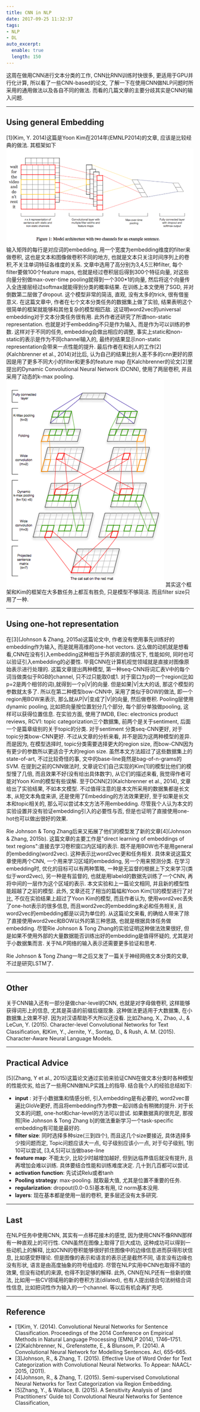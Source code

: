 ```yaml
---
title: CNN in NLP
date: 2017-09-25 11:32:37
tags:
- NLP
- DL
auto_excerpt:
  enable: true
  length: 150
---
```

这周在做用CNN进行文本分类的工作, CNN比RNN训练时快很多, 更适用于GPU并行化计算, 所以看了一些CNN-based的论文, 了解一下在使用CNN做NLP问题时所采用的通用做法以及各自不同的做法. 而看的几篇文章的主要分歧其实是CNN的输入问题.

---
## Using general Embedding

[1](Kim, Y. 2014)这篇是Yoon Kim在2014年(EMNLP2014)的文章, 应该是比较经典的做法. 其框架如下
![kim](../images/kim2014.png)
输入矩阵的每行是对应词的embedding, 用一个宽度为embedding维度的filter来做卷积, 这也是文本和图像做卷积不同的地方, 也就是文本只关注时间序列上的卷积,不关注单词特征各维度的关系. 文章中选用了高分别为3,4,5三种filter, 每个filter要做100个feature maps, 也就是经过卷积层后得到300个特征向量, 对这些向量分别做max-over-time pooling就得到一个300*1的向量, 然后将这个向量传入全连接层经过softmax就能得到分类的概率结果.
在训练上本文使用了SGD, 并对倒数第二层做了dropout.
这个模型非常的简洁, 直观, 没有太多的trick, 很有借鉴意义.
在这篇文章中, 作者在七个文本分类任务的数据集上做了实验, 结果表明这个很简单的框架就能够和其他复杂的模型相匹敌. 这证明word2vec的universal embedding对于文本分类任务很有用.
此外作者还研究了所谓non-static representation. 也就是对于embedding不只是作为输入, 而是作为可以训练的参数. 这样对于不同的任务, embedding会做出相应的调整, 事实上static和non-static的表示是作为不同channel输入的, 最终的结果显示non-static representation会带来一点性能的提升.
最后作者在和别人的工作[2](Kalchbrenner et al., 2014)对比后, 认为自己的结果比别人差不多的cnn更好的原因是用了更多不同大小的filter和更多的feature map
在Kalchbrenner的论文[2]里提出的Dynamic Convolutional Neural Network (DCNN), 使用了两层卷积, 并且采用了动态的k-max pooling.  
![Kalchbrenner2014](../images/Kalchbrenner2014.png)
其实这个框架和Kim的框架在大多数任务上都互有胜负, 只是模型不够简洁. 而且filter size只用了一种.

---
## Using one-hot representation
在[3](Johnson & Zhang, 2015a)这篇论文中, 作者没有使用事先训练好的embedding作为输入, 而是就用高维的one-hot vectors. 这么做的动机就是想看看,CNN在没有引入embedding这种相当于外部资源的情况下, 性能如何, 同时也可以验证引入embedding的必要性. 毕竟CNN在计算机视觉领域就是直接对图像原始表示进行处理的.
这篇文章提出两种模型, 第一种seq-CNN将词汇表V中的每个词当做类似于RGB的channel, 只不过只能取0或1. 对于窗口为p的一个region(比如p=2是两个相邻的词),就得到一个p|V|的向量. 但是如果|V|太大的话, 那这个模型的参数就太多了. 所以在第二种模型bow-CNN中, 采用了类似于BOW的做法, 即一个region用BOW来表示, 那么就从P|V|变成了|V|的向量, 然后做卷积. Pooling层使用dynamic pooling, 比如把向量按位置划分几个部分, 每个部分单独做pooling, 这样可以获得位置信息.
在实验方面, 使用了IMDB, Elec: electronics product reviews, RCV1: topic categorization三个数据集, 前两个是关于sentiment, 后面一个是篇章级别的关于topic的分类. 对于sentiment
分类seq-CNN更好, 对于topic分类bow-CNN更好. 不过从文章的分析来看, 并不是因为这两种模型的差异. 而是因为, 在模型选择时, topic分类需要选择更大的region size, 而bow-CNN因为有更少的参数所以更适合于大的region size.
虽然本文方法超过了这些数据集上的state-of-art, 不过比较奇怪的事, 文中的base-line竟然是bag-of-n-grams的SVM. 在提到之前的CNN做法时, 文章说它们自己实现的Kim[1]的模型比他们的模型慢了几倍, 而且效果不好(没有给出具体数字), 从它们的描述来看, 我觉得作者可能对Yoon Kim的模型有些误解. 至于DCNN[2](Kalchbrenner et al., 2014), 文章给出了实验结果, 不如本文模型.
不过值得注意的是本文所采用的数据集都是长文本, 从短文本角度来讲, 还是使用了Embedding的方法效果更好, 至于如果是长文本和topic相关的, 那么可以尝试本文方法不用embedding. 尽管我个人认为本文的实验设置并没有验证embedding引入的必要性与否, 但是也证明了直接使用one-hot也可以做出很好的效果.

Rie Johnson & Tong Zhang后来又拓展了他们的模型发了新的文章[4](Johnson & Zhang, 2015b). 这篇文章的主要工作是"direct learning of embeddings of text regions":直接去学习卷积窗口内区域的表示. 既不是用BOW也不是用general的embedding(word2vec). 这种表示比word2vec更和任务相关.
具体来说这篇文章使用两个CNN, 一个用来学习区域的embedding, 另一个用来预测分类. 在学习embedding时, 优化的目标可以有两种策略, 一种是无监督的根据上下文来学习(类似于word2vec), 另一种是有监督的, 也就是用labeld的数据先训练了一个CNN, 再将中间的一层作为这个区域的表示.
本文实验和上一篇论文相同, 并且新的模型性能超越了之前的模型. 此外, 文章还花了相当的篇幅和Yoon Kim[1]的模型进行了对比, 不仅在实验结果上超过了Yoon Kim的模型, 而且作者认为, 使用word2vec丢失了one-hot表示的很多信息, 而且word2vec的embedding未必和任务相关, 且word2vec的embedding都是以词为单位的.
从这篇论文来看, 的确给人带来了除了直接使用word2vec和BOW以外的第三种思路, 也就是根据具体任务做embedding. 尽管Rie Johnson & Tong Zhang的实验证明这种做法效果很好, 但是如果不使用外部的大量数据能否训练出好的embedding是值得怀疑的, 尤其是对于小数据集而言. 关于NLP网络的输入表示还需要更多验证和思考.

Rie Johnson & Tong Zhang一年之后又发了一篇关于神经网络文本分类的文章, 不过是研究LSTM了.

---
## Other
关于CNN输入还有一部分是做char-level的CNN, 也就是对字母做卷积, 这样能够获得词形上的信息, 尤其是英语的前缀后缀现象. 这种做法更适用于大数据集, 在小数据集上效果不好. 因为对汉语帮助不大所以还没看. 比如Zhang, X., Zhao, J., & LeCun, Y. (2015). Character-level Convolutional Networks for Text Classification, 和Kim, Y., Jernite, Y., Sontag, D., & Rush, A. M. (2015). Character-Aware Neural Language Models.

---
## Practical Advice
[5](Zhang, Y et al., 2015)这篇论文通过实验来验证CNN在做文本分类时各种模型的性能优劣, 给出了一些用CNN做NLP实践上的指导. 结合我个人的经验总结如下:
* **input** : 对于小数据集和情感分析, 引入embedding是有必要的, word2vec普遍比GloVe更好, 而且将embedding作为参数一起训练会有稍微的提升. 对于长文本的问题, one-hot和char-level的方法可以尝试. 如果数据真的很充足, 那按照[Rie Johnson & Tong Zhang b]的做法重新学习一个task-specific embedding有可能是最好的.
* **filter size**: 同时选择多种size(三到四个), 而且这几个size要接近, 具体选择多少按问题而定, Topic问题应该大一点, 句子级别应该小一点, 对于句子级别, 1到10可以尝试, [3,4,5]可以当做base-line
* **feature map**: 不能太少, 比较少时越增加越好, 但到达临界值后就没有提升, 且再增加会难以训练. 具体要结合性能和训练难度决定. 几十到几百都可以尝试.
* **activation function**: 先试试Relu或者tanh
* **Pooling strategy**: max-pooling. 就取最大值, 尤其是位置不重要的任务.
* **regularization**: dropout(0.0-0.5)基本有用, l2 norm基本没用.
* **layers**: 现在基本都是使用一层的卷积, 更多层还没有太多研究.

---
## Last
在NLP任务中使用CNN, 其实有一点移花接木的感觉, 因为使用CNN不像RNN那样有一种直观上的可行性. CNN虽然在图像上取得了巨大成功, 这种成功可以得到一些动机上的解释, 比如CNN的卷积能够很好抓住图像中的边缘信息进而获得形状信息, 比如感受野理论. 但是图像的表示和语言的表示还是截然不同, 语言没有边缘也没有形状, 语言是由高度抽象的符号组成的. 尽管在NLP实用中CNN也取得不错的效果, 但没有动机的来源, 也得不到足够的解释.
此外, CNN在NLP还有一些新的做法, 比如用一些CV领域用的新的卷积方法(dilated), 也有人提出结合句法树结合词性信息, 比如把词性作为输入的一个channel. 等以后有机会再扩充吧.

---
## Reference
* [1]Kim, Y. (2014). Convolutional Neural Networks for Sentence Classification. Proceedings of the 2014 Conference on Empirical Methods in Natural Language Processing (EMNLP 2014), 1746–1751.
* [2]Kalchbrenner, N., Grefenstette, E., & Blunsom, P. (2014). A Convolutional Neural Network for Modelling Sentences. Acl, 655–665.
* [3]Johnson, R., & Zhang, T. (2015). Effective Use of Word Order for Text Categorization with Convolutional Neural Networks. To Appear: NAACL-2015, (2011).
* [4]Johnson, R., & Zhang, T. (2015). Semi-supervised Convolutional Neural Networks for Text Categorization via Region Embedding.
* [5]Zhang, Y., & Wallace, B. (2015). A Sensitivity Analysis of (and Practitioners’ Guide to) Convolutional Neural Networks for Sentence Classification,
